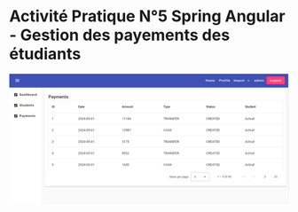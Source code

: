 <h1>Activité Pratique N°5 Spring Angular - Gestion des payements des étudiants</h1>

<img src="captures/img.png">